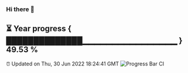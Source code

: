### Hi there 👋
⏳ Year progress { ██████████████▁▁▁▁▁▁▁▁▁▁▁▁▁▁▁▁ } 49.53 %
---
⏰ Updated on Thu, 30 Jun 2022 18:24:41 GMT
![Progress Bar CI](https://github.com/liununu/liununu/workflows/Progress%20Bar%20CI/badge.svg)
